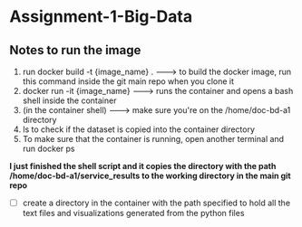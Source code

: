 # Assignment-1-Big-Data


## Notes to run the image

1. run docker build -t {image_name} . ---> to build the docker image, run this command inside the git main repo when you clone it
2. docker run -it {image_name} ---> runs the container and opens a bash shell inside the container
3. (in the container shell) ---> make sure you're on the /home/doc-bd-a1 directory 
4. ls to check if the dataset is copied into the container directory
5. To make sure that the container is running, open another terminal and run docker ps

**I just finished the shell script and it copies the directory with the path /home/doc-bd-a1/service_results to the working directory in the main git repo**

- [ ] create a directory in the container with the path specified to hold all the text files and visualizations generated from the python files 
